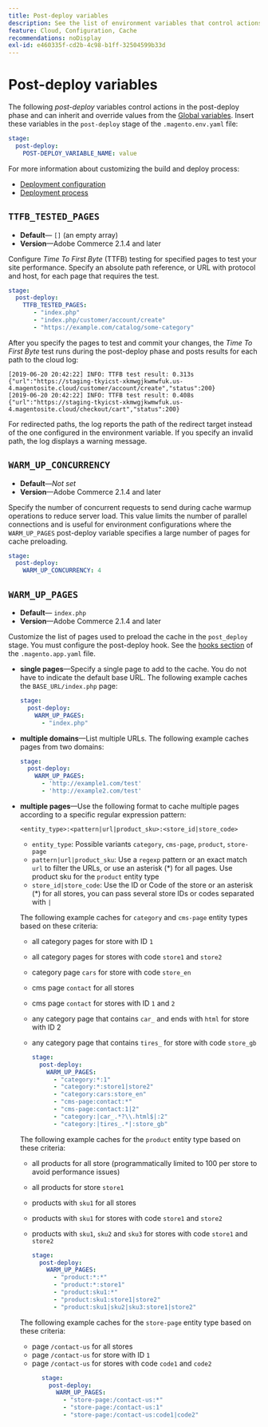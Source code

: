 ```yaml
---
title: Post-deploy variables
description: See the list of environment variables that control actions in the Adobe Commerce on cloud infrastructure post-deploy phase.
feature: Cloud, Configuration, Cache
recommendations: noDisplay
exl-id: e460335f-cd2b-4c98-b1ff-32504599b33d
---
```

# Post-deploy variables

The following _post-deploy_ variables control actions in the post-deploy phase and can inherit and override values from the [Global variables](variables-global.md). Insert these variables in the `post-deploy` stage of the `.magento.env.yaml` file:

```yaml
stage:
  post-deploy:
    POST-DEPLOY_VARIABLE_NAME: value
```

For more information about customizing the build and deploy process:

- [Deployment configuration](configure-env-yaml.md)
- [Deployment process](../deploy/process.md)

## `TTFB_TESTED_PAGES`

-  **Default**— `[]` (an empty array)
-  **Version**—Adobe Commerce 2.1.4 and later

Configure _Time To First Byte_ (TTFB) testing for specified pages to test your site performance. Specify an absolute path reference, or URL with protocol and host, for each page that requires the test.

```yaml
stage:
  post-deploy:
    TTFB_TESTED_PAGES:
       - "index.php"
       - "index.php/customer/account/create"
       - "https://example.com/catalog/some-category"
```

After you specify the pages to test and commit your changes, the _Time To First Byte_ test runs during the post-deploy phase and posts results for each path to the cloud log:

```terminal
[2019-06-20 20:42:22] INFO: TTFB test result: 0.313s {"url":"https://staging-tkyicst-xkmwgjkwmwfuk.us-4.magentosite.cloud/customer/account/create","status":200}
[2019-06-20 20:42:22] INFO: TTFB test result: 0.408s {"url":"https://staging-tkyicst-xkmwgjkwmwfuk.us-4.magentosite.cloud/checkout/cart","status":200}
```

For redirected paths, the log reports the path of the redirect target instead of the one configured in the environment variable. If you specify an invalid path, the log displays a warning message.

## `WARM_UP_CONCURRENCY`

-  **Default**—_Not set_
-  **Version**—Adobe Commerce 2.1.4 and later

Specify the number of concurrent requests to send during cache warmup operations to reduce server load. This value limits the number of parallel connections and is useful for environment configurations where the `WARM_UP_PAGES` post-deploy variable specifies a large number of pages for cache preloading.

```yaml
stage:
  post-deploy:
    WARM_UP_CONCURRENCY: 4
```

## `WARM_UP_PAGES`

-  **Default**— `index.php`
-  **Version**—Adobe Commerce 2.1.4 and later

Customize the list of pages used to preload the cache in the `post_deploy` stage. You must configure the post-deploy hook. See the [hooks section](../application/hooks-property.md) of the `.magento.app.yaml` file.

-  **single pages**—Specify a single page to add to the cache. You do not have to indicate the default base URL. The following example caches the `BASE_URL/index.php` page:

   ```yaml
   stage:
     post-deploy:
       WARM_UP_PAGES:
         - "index.php"
   ```

-  **multiple domains**—List multiple URLs. The following example caches pages from two domains:

   ```yaml
   stage:
     post-deploy:
       WARM_UP_PAGES:
         - 'http://example1.com/test'
         - 'http://example2.com/test'
   ```

-  **multiple pages**—Use the following format to cache multiple pages according to a specific regular expression pattern:

   ```terminal
   <entity_type>:<pattern|url|product_sku>:<store_id|store_code>
   ```

   -  `entity_type`: Possible variants `category`, `cms-page`, `product`, `store-page`
   -  `pattern|url|product_sku`: Use a `regexp` pattern or an exact match `url` to filter the URLs, or use an asterisk (\*) for all pages. Use product sku for the `product` entity type
   -  `store_id|store_code`: Use the ID or Code of the store or an asterisk (\*) for all stores, you can pass several store IDs or codes separated with `|`

   The following example caches for `category` and `cms-page` entity types based on these criteria:
   -  all category pages for store with ID `1`
   -  all category pages for stores with code `store1` and `store2`
   -  category page `cars` for store with code `store_en`
   -  cms page `contact` for all stores
   -  cms page `contact` for stores with ID `1` and `2`
   -  any category page that contains `car_` and ends with `html` for store with ID 2
   -  any category page that contains `tires_` for store with code `store_gb`

      ```yaml
      stage:
        post-deploy:
          WARM_UP_PAGES:
            - "category:*:1"
            - "category:*:store1|store2"
            - "category:cars:store_en"
            - "cms-page:contact:*"
            - "cms-page:contact:1|2"
            - "category:|car_.*?\\.html$|:2"
            - "category:|tires_.*|:store_gb"
      ```

   The following example caches for the `product` entity type based on these criteria:
   -  all products for all store (programmatically limited to 100 per store to avoid performance issues)
   -  all products for store `store1`
   -  products with `sku1` for all stores
   -  products with `sku1` for stores with code `store1` and `store2`
   -  products with `sku1`, `sku2` and `sku3` for stores with code `store1` and `store2`

      ```yaml
      stage:
        post-deploy:
          WARM_UP_PAGES:
            - "product:*:*"
            - "product:*:store1"
            - "product:sku1:*"
            - "product:sku1:store1|store2"
            - "product:sku1|sku2|sku3:store1|store2"
      ```

   The following example caches for the `store-page` entity type based on these criteria:
   -  page `/contact-us` for all stores
   -  page `/contact-us` for store with ID `1`
   -  page `/contact-us` for stores with code `code1` and `code2`

   ```yaml
         stage:
           post-deploy:
             WARM_UP_PAGES:
               - "store-page:/contact-us:*"
               - "store-page:/contact-us:1"
               - "store-page:/contact-us:code1|code2"
   ```
